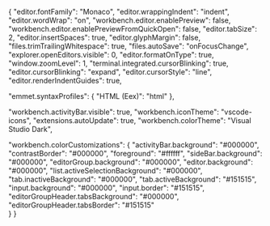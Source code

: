 
{
  "editor.fontFamily": "Monaco",
  "editor.wrappingIndent": "indent",
  "editor.wordWrap": "on",
  "workbench.editor.enablePreview": false,
  "workbench.editor.enablePreviewFromQuickOpen": false,
  "editor.tabSize": 2,
  "editor.insertSpaces": true,
  "editor.glyphMargin": false,
  "files.trimTrailingWhitespace": true,
  "files.autoSave": "onFocusChange",
  "explorer.openEditors.visible": 0,
  "editor.formatOnType": true,
  "window.zoomLevel": 1,
  "terminal.integrated.cursorBlinking": true,
  "editor.cursorBlinking": "expand",
  "editor.cursorStyle": "line",
  "editor.renderIndentGuides": true,
  
  "emmet.syntaxProfiles": {
    "HTML (Eex)": "html"
    },
    
  "workbench.activityBar.visible": true,
  "workbench.iconTheme": "vscode-icons",
  "extensions.autoUpdate": true,
  "workbench.colorTheme": "Visual Studio Dark",
  
  "workbench.colorCustomizations": {
      "activityBar.background": "#000000",
      "contrastBorder": "#000000",
      "foreground": "#ffffff",
      "sideBar.background": "#000000",
      "editorGroup.background": "#000000",
      "editor.background": "#000000",
      "list.activeSelectionBackground": "#000000",
      "tab.inactiveBackground": "#000000",
      "tab.activeBackground": "#151515",
      "input.background": "#000000",
      "input.border": "#151515",
      "editorGroupHeader.tabsBackground": "#000000",
      "editorGroupHeader.tabsBorder": "#151515"  
  }
}






